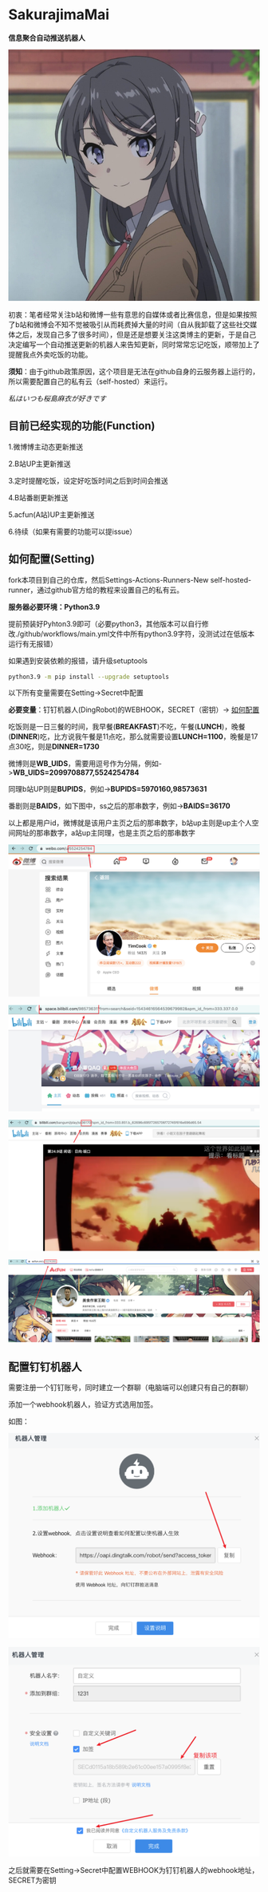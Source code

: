 # SakurajimaMai

**信息聚合自动推送机器人**

![麻衣学姐](img/1.jpeg)

初衷：笔者经常关注b站和微博一些有意思的自媒体或者比赛信息，但是如果按照了b站和微博会不知不觉被吸引从而耗费掉大量的时间（自从我卸载了这些社交媒体之后，发现自己多了很多时间），但是还是想要关注这类博主的更新，于是自己决定编写一个自动推送更新的机器人来告知更新，同时常常忘记吃饭，顺带加上了提醒我点外卖吃饭的功能。

**须知**：由于github政策原因，这个项目是无法在github自身的云服务器上运行的，所以需要配置自己的私有云（self-hosted）来运行。

*私はいつも桜島麻衣が好きです*

## 目前已经实现的功能(Function)

1.微博博主动态更新推送

2.B站UP主更新推送

3.定时提醒吃饭，设定好吃饭时间之后到时间会推送

4.B站番剧更新推送

5.acfun(A站)UP主更新推送

6.待续（如果有需要的功能可以提issue）

## 如何配置(Setting)

fork本项目到自己的仓库，然后Settings-Actions-Runners-New self-hosted-runner，通过github官方给的教程来设置自己的私有云。

**服务器必要环境：Python3.9**

提前预装好Pyhton3.9即可（必要python3，其他版本可以自行修改./github/workflows/main.yml文件中所有python3.9字符，没测试过在低版本运行有无报错）

如果遇到安装依赖的报错，请升级setuptools

```sh
python3.9 -m pip install --upgrade setuptools
```

以下所有变量需要在Setting->Secret中配置

**必要变量**：钉钉机器人(DingRobot)的WEBHOOK，SECRET（密钥）-> [如何配置](#配置钉钉机器人)

吃饭则是一日三餐的时间，我早餐(**BREAKFAST**)不吃，午餐(**LUNCH**)，晚餐(**DINNER**)吃，比方说我午餐是11点吃，那么就需要设置**LUNCH=1100**，晚餐是17点30吃，则是**DINNER=1730**

微博则是**WB_UIDS**，需要用逗号作为分隔，例如->**WB_UIDS=2099708877,5524254784**

同理b站UP则是**BUPIDS**，例如->**BUPIDS=5970160,98573631**

番剧则是**BAIDS**，如下图中，ss之后的那串数字，例如->**BAIDS=36170**

以上都是用户id，微博就是该用户主页之后的那串数字，b站up主则是up主个人空间网址的那串数字，a站up主同理，也是主页之后的那串数字

![微博](img/weibo.png)

![b站](img/bilibili_up.png)

![](img/bilibili_anime.png)

![](img/acfun_up.png)



## 配置钉钉机器人

需要注册一个钉钉账号，同时建立一个群聊（电脑端可以创建只有自己的群聊）

添加一个webhook机器人，验证方式选用加签。

如图：

![](img/createrobot.png)

![](img/setsign.png)

之后就需要在Setting->Secret中配置WEBHOOK为钉钉机器人的webhook地址，SECRET为密钥
